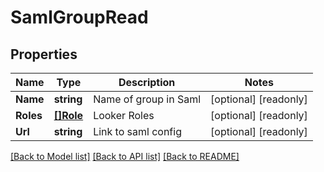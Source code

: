# SamlGroupRead

## Properties

Name | Type | Description | Notes
------------ | ------------- | ------------- | -------------
**Name** | **string** | Name of group in Saml | [optional] [readonly] 
**Roles** | [**[]Role**](Role.md) | Looker Roles | [optional] [readonly] 
**Url** | **string** | Link to saml config | [optional] [readonly] 

[[Back to Model list]](../README.md#documentation-for-models) [[Back to API list]](../README.md#documentation-for-api-endpoints) [[Back to README]](../README.md)


